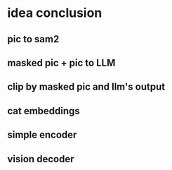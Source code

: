 # idea conclusion

## pic to sam2

## masked pic + pic to LLM

## clip by masked pic and llm's output

## cat embeddings

## simple encoder

## vision decoder